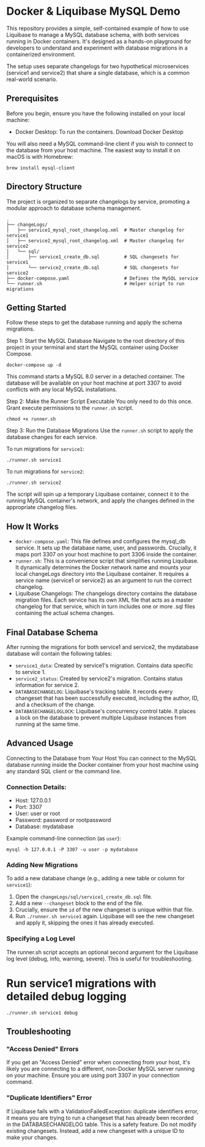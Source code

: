 # Docker & Liquibase MySQL Demo
This repository provides a simple, self-contained example of how to use Liquibase to manage a MySQL database schema, with both services running in Docker containers. It's designed as a hands-on playground for developers to understand and experiment with database migrations in a containerized environment.

The setup uses separate changelogs for two hypothetical microservices (service1 and service2) that share a single database, which is a common real-world scenario.

## Prerequisites
Before you begin, ensure you have the following installed on your local machine:

- Docker Desktop: To run the containers. Download Docker Desktop

You will also need a MySQL command-line client if you wish to connect to the database from your host machine. The easiest way to install it on macOS is with Homebrew:

```
brew install mysql-client
```

## Directory Structure
The project is organized to separate changelogs by service, promoting a modular approach to database schema management.

```
.
├── changeLogs/
│   ├── service1_mysql_root_changelog.xml  # Master changelog for service1
│   ├── service2_mysql_root_changelog.xml  # Master changelog for service2
│   └── sql/
│       ├── service1_create_db.sql         # SQL changesets for service1
│       └── service2_create_db.sql         # SQL changesets for service2
├── docker-compose.yaml                    # Defines the MySQL service
└── runner.sh                              # Helper script to run migrations
```

## Getting Started
Follow these steps to get the database running and apply the schema migrations.

Step 1: Start the MySQL Database
Navigate to the root directory of this project in your terminal and start the MySQL container using Docker Compose.

```
docker-compose up -d
```

This command starts a MySQL 8.0 server in a detached container. The database will be available on your host machine at port 3307 to avoid conflicts with any local MySQL installations.

Step 2: Make the Runner Script Executable
You only need to do this once. Grant execute permissions to the `runner.sh` script.

```
chmod +x runner.sh
```

Step 3: Run the Database Migrations
Use the `runner.sh` script to apply the database changes for each service.

To run migrations for `service1`:

```
./runner.sh service1
```

To run migrations for `service2`:

```
./runner.sh service2
```

The script will spin up a temporary Liquibase container, connect it to the running MySQL container's network, and apply the changes defined in the appropriate changelog files.

## How It Works
- `docker-compose.yaml`: This file defines and configures the mysql_db service. It sets up the database name, user, and passwords. Crucially, it maps port 3307 on your host machine to port 3306 inside the container.
- `runner.sh`: This is a convenience script that simplifies running Liquibase. It dynamically determines the Docker network name and mounts your local changeLogs directory into the Liquibase container. It requires a service name (service1 or service2) as an argument to run the correct changelog.
- Liquibase Changelogs: The changelogs directory contains the database migration files. Each service has its own XML file that acts as a master changelog for that service, which in turn includes one or more .sql files containing the actual schema changes.

## Final Database Schema

After running the migrations for both service1 and service2, the mydatabase database will contain the following tables:

- `service1_data`: Created by service1's migration. Contains data specific to service 1.
- `service2_status`: Created by service2's migration. Contains status information for service 2.
- `DATABASECHANGELOG`: Liquibase's tracking table. It records every changeset that has been successfully executed, including the author, ID, and a checksum of the change.
- `DATABASECHANGELOGLOCK`: Liquibase's concurrency control table. It places a lock on the database to prevent multiple Liquibase instances from running at the same time.

## Advanced Usage
Connecting to the Database from Your Host
You can connect to the MySQL database running inside the Docker container from your host machine using any standard SQL client or the command line.

### Connection Details:

- Host: 127.0.0.1
- Port: 3307
- User: user or root
- Password: password or rootpassword
- Database: mydatabase

Example command-line connection (as `user`):

```
mysql -h 127.0.0.1 -P 3307 -u user -p mydatabase
```

### Adding New Migrations
To add a new database change (e.g., adding a new table or column for `service1`):

1. Open the `changeLogs/sql/service1_create_db.sql` file.
2. Add a new `--changeset` block to the end of the file.
3. Crucially, ensure the `id` of the new changeset is unique within that file.
4. Run `./runner.sh service1` again. Liquibase will see the new changeset and apply it, skipping the ones it has already executed.

### Specifying a Log Level
The runner.sh script accepts an optional second argument for the Liquibase log level (debug, info, warning, severe). This is useful for troubleshooting.

# Run service1 migrations with detailed debug logging
```
./runner.sh service1 debug
```

## Troubleshooting
### "Access Denied" Errors
If you get an "Access Denied" error when connecting from your host, it's likely you are connecting to a different, non-Docker MySQL server running on your machine. Ensure you are using port 3307 in your connection command.

### "Duplicate Identifiers" Error
If Liquibase fails with a ValidationFailedException: duplicate identifiers error, it means you are trying to run a changeset that has already been recorded in the DATABASECHANGELOG table. This is a safety feature. Do not modify existing changesets. Instead, add a new changeset with a unique ID to make your changes.
